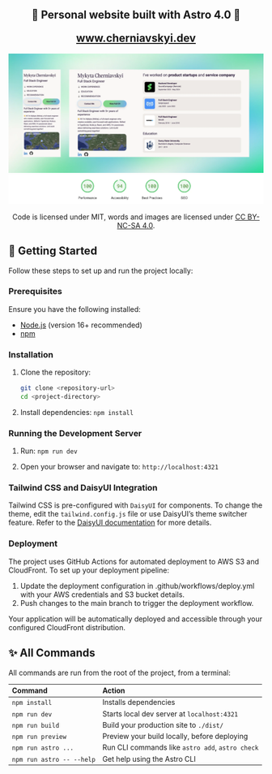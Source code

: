 <h2 align="center">
  <p>🚀 Personal website built with Astro 4.0 🚀</p>
  <a href="https://www.cherniavskyi.dev/" target="_blank">www.cherniavskyi.dev</a>
</h2>

<div align="center">
  <img alt="Demo" src="./demo/theme.webp" />
  <img alt="Demo" src="./demo/insights.webp" />
</div>

<p align="center">
Code is licensed under MIT, words and images are licensed under <a href='https://creativecommons.org/licenses/by-nc-sa/4.0/'>CC BY-NC-SA 4.0</a>.
</p>

## 🚀 Getting Started

Follow these steps to set up and run the project locally:

### Prerequisites

Ensure you have the following installed:
- [Node.js](https://nodejs.org/) (version 16+ recommended)
- [npm](https://www.npmjs.com/)

### Installation

1. Clone the repository:
   ```bash
   git clone <repository-url>
   cd <project-directory>
   ```

2. Install dependencies: `npm install`

### Running the Development Server
1. Run: `npm run dev`

2. Open your browser and navigate to: `http://localhost:4321`

### Tailwind CSS and DaisyUI Integration

Tailwind CSS is pre-configured with `DaisyUI` for components.
To change the theme, edit the `tailwind.config.js` file or use DaisyUI’s theme switcher feature. Refer to the [DaisyUI documentation](https://daisyui.com/docs/themes/) for more details.

### Deployment

The project uses GitHub Actions for automated deployment to AWS S3 and CloudFront. To set up your deployment pipeline:

1.	Update the deployment configuration in .github/workflows/deploy.yml with your AWS credentials and S3 bucket details.
2.	Push changes to the main branch to trigger the deployment workflow.

Your application will be automatically deployed and accessible through your configured CloudFront distribution.

## ✨ All Commands

All commands are run from the root of the project, from a terminal:

| Command                   | Action                                           |
| :------------------------ | :----------------------------------------------- |
| `npm install`             | Installs dependencies                            |
| `npm run dev`             | Starts local dev server at `localhost:4321`      |
| `npm run build`           | Build your production site to `./dist/`          |
| `npm run preview`         | Preview your build locally, before deploying     |
| `npm run astro ...`       | Run CLI commands like `astro add`, `astro check` |
| `npm run astro -- --help` | Get help using the Astro CLI                     |
